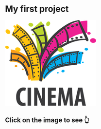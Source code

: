 # My first project

[![CINEMA](./images/logo-img/cinema-logo-53411DFFE5-seeklogo.com.png)](https://hussein-qaz.github.io/first_project/)

## Click on the image to see 👆

